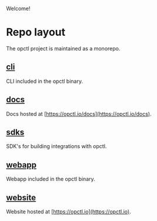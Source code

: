 Welcome!

# Repo layout
The opctl project is maintained as a monorepo. 

## [cli](#cli)
CLI included in the opctl binary.

## [docs](#docs)
Docs hosted at [https://opctl.io/docs](https://opctl.io/docs).

## [sdks](#sdks)
SDK's for building integrations with opctl.

## [webapp](#webapp)
Webapp included in the opctl binary.

## [website](#website)
Website hosted at [https://opctl.io](https://opctl.io).
